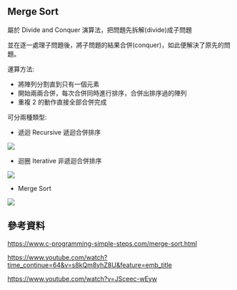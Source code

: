 ## Merge Sort

屬於 Divide and Conquer 演算法，把問題先拆解(divide)成子問題

並在逐一處理子問題後，將子問題的結果合併(conquer)，如此便解決了原先的問題。

運算方法: 
 - 將陣列分割直到只有一個元素 
 - 開始兩兩合併，每次合併同時進行排序，合併出排序過的陣列 
 - 重複 2 的動作直接全部合併完成 
 
可分兩種類型: 
 - 遞迴 Recursive 遞迴合併排序
 
 ![](https://imgur.com/u03Ksfh.jpg)

 - 迴圈 Iterative 非遞迴合併排序
 
 ![](https://imgur.com/OboJQEU.jpg)

 - Merge Sort
  
 ![](https://imgur.com/DknXZQA.jpg)

## 參考資料

https://www.c-programming-simple-steps.com/merge-sort.html

https://www.youtube.com/watch?time_continue=64&v=s8kQm8yhZ8U&feature=emb_title

https://www.youtube.com/watch?v=JSceec-wEyw
